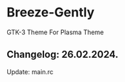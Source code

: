 # Breeze-Gently
GTK-3 Theme For Plasma Theme

Changelog: 26.02.2024.
----------------------

Update: main.rc

